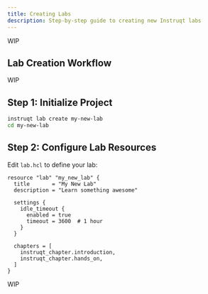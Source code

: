 ```yaml
---
title: Creating Labs
description: Step-by-step guide to creating new Instruqt labs
---
```


WIP

## Lab Creation Workflow

WIP

## Step 1: Initialize Project

```bash
instruqt lab create my-new-lab
cd my-new-lab
```

## Step 2: Configure Lab Resources

Edit `lab.hcl` to define your lab:

```hcl
resource "lab" "my_new_lab" {
  title       = "My New Lab"
  description = "Learn something awesome"
  
  settings {
    idle_timeout {
      enabled = true
      timeout = 3600  # 1 hour
    }
  }
  
  chapters = [
    instruqt_chapter.introduction,
    instruqt_chapter.hands_on,
  ]
}
```

WIP